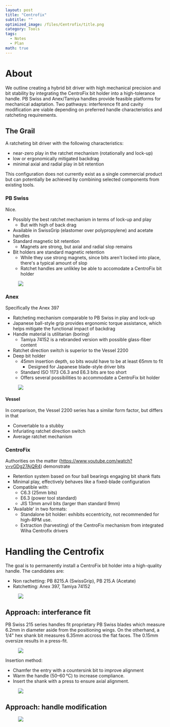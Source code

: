 ```yaml
---
layout: post
title: "Centrofix"
subtitle: "" 
optimized_image: /files/Centrofix/title.png
category: Tools
tags:
  - Notes
  - Plan
math: true
---
```


# About

We outline creating a hybrid bit driver with high mechanical precision and bit stability by integrating the CentroFix bit holder into a high-tolerance handle. PB Swiss and Anex/Tamiya handles provide feasible platforms for mechanical adaptation. Two pathways: interference fit and cavity modification are viable depending on preferred handle characteristics and ratcheting requirements. 

## The Grail

A ratcheting bit driver with the following characteristics:

- near-zero play in the ratchet mechanism (rotationally and lock-up)
- low or ergonomically mitigated backdrag
- minimal axial and radial play in bit retention

This configuration does not currently exist as a single commercial product but can potentially be achieved by combining selected components from existing tools.

### PB Swiss

Nice.

- Possibly the best ratchet mechanism in terms of lock-up and play
  - But with high of back drag
- Available in SwissGrip (elastomer over polypropylene) and acetate handles
- Standard magnetic bit retention
  - Magnets are strong, but axial and radial slop remains
- Bit holders are standard magnetic retention
  - While they use strong magnets, since bits aren't locked into place, there's a typical amount of slop
  - Ratchet handles are unlikley be able to accomodate a CentroFix bit holder

<figure>
  <img src="/files/Centrofix/Keyvisual_Shadow-Stage_1660x830.jpg">
</figure>

### Anex

Specifically the Anex 397

- Ratcheting mechanism comparable to PB Swiss in play and lock-up
- Japanese ball-style grip provides ergonomic torque assistance, which helps mitigate the functional impact of backdrag
- Handle material is utilitarian (boring)
  - Tamiya 74152 is a rebranded version with possible glass-fiber content
- Ratchet direction switch is superior to the Vessel 2200
- Deep bit holder
  - 45mm insertion depth, so bits would have to be at least 65mm to fit
    - Designed for Japanese blade-style driver bits
  - Standard ISO 1173 C6.3 and E6.3 bits are too short
  - Offers several possibilities to accommodate a CentroFix bit holder

<figure>
  <img src="/files/Centrofix/Anex397.png">
</figure>

#### Vessel

In comparison, the Vessel 2200 series has a similar form factor, but differs in that 

- Convertable to a stubby
- Infuriating ratchet direction switch
- Average ratchet mechanism

<!-- <figure>
  <img src="/files/Centrofix/2200MBH_01.jpg">
</figure> -->

### CentroFix

Authorities on the matter (https://www.youtube.com/watch?v=vGDg27AjQR4) demonstrate

- Retention system based on four ball bearings engaging bit shank flats
- Minimal play, effectively behaves like a fixed-blade configuration
- Compatible with:
  - C6.3 (25mm bits)
  - E6.3 (power tool standard)
  - JIS 13mm anvil bits (larger than standard 9mm)
- 'Available' in two formats:
  - Standalone bit holder: exhibits eccentricity, not recommended for high-RPM use.
  - Extraction (harvesting) of the CentroFix mechanism from integrated Wiha Centrofix drivers

<!-- <figure>
  <img src="/files/Centrofix/centrofix.png">
</figure> -->

# Handling the Centrofix

The goal is to permanently install a CentroFix bit holder into a high-quality handle. The candidates are:

- Non rachetting: PB 8215.A (SwissGrip), PB 215.A (Acetate)
- Ratchetting: Anex 397, Tamiya 74152

<figure>
  <img src="/files/Centrofix/PB215.png">
</figure>


## Approach: interferance fit

PB Swiss 215 series handles fit proprietary PB Swiss blades which measure 6.2mm in diameter aside from the positioning wings. On the otherhand, a 1/4" hex shank bit measures 6.35mm accross the flat faces. The 0.15mm oversize results in a press-fit.

<figure>
  <img src="/files/Centrofix/diagram.png">
</figure>

Insertion method:

- Chamfer the entry with a countersink bit to improve alignment
- Warm the handle (50–60 °C) to increase compliance.
- Insert the shank with a press to ensure axial alignment.

<figure>
  <img src="/files/Centrofix/EOSR7785-Edit.jpg">
</figure>

## Approach: handle modification

<!-- <figure>
  <img src="/files/Centrofix/s-l1600.jpg">
</figure> -->

<figure>
  <img src="/files/Centrofix/74152_1.jpg">
</figure>